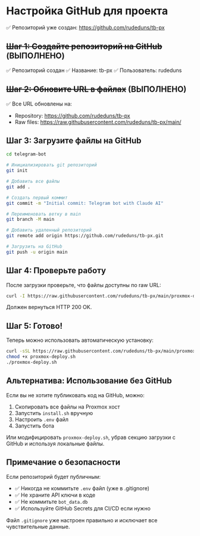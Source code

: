 # Настройка GitHub для проекта

✅ Репозиторий уже создан: https://github.com/rudeduns/tb-px

## ~~Шаг 1: Создайте репозиторий на GitHub~~ (ВЫПОЛНЕНО)

✅ Репозиторий создан
✅ Название: tb-px
✅ Пользователь: rudeduns

## ~~Шаг 2: Обновите URL в файлах~~ (ВЫПОЛНЕНО)

✅ Все URL обновлены на:
- Repository: https://github.com/rudeduns/tb-px
- Raw files: https://raw.githubusercontent.com/rudeduns/tb-px/main/

## Шаг 3: Загрузите файлы на GitHub

```bash
cd telegram-bot

# Инициализировать git репозиторий
git init

# Добавить все файлы
git add .

# Создать первый коммит
git commit -m "Initial commit: Telegram bot with Claude AI"

# Переименовать ветку в main
git branch -M main

# Добавить удаленный репозиторий
git remote add origin https://github.com/rudeduns/tb-px.git

# Загрузить на GitHub
git push -u origin main
```

## Шаг 4: Проверьте работу

После загрузки проверьте, что файлы доступны по raw URL:

```bash
curl -I https://raw.githubusercontent.com/rudeduns/tb-px/main/proxmox-deploy.sh
```

Должен вернуться HTTP 200 OK.

## Шаг 5: Готово!

Теперь можно использовать автоматическую установку:

```bash
curl -sSL https://raw.githubusercontent.com/rudeduns/tb-px/main/proxmox-deploy.sh -o proxmox-deploy.sh
chmod +x proxmox-deploy.sh
./proxmox-deploy.sh
```

## Альтернатива: Использование без GitHub

Если вы не хотите публиковать код на GitHub, можно:

1. Скопировать все файлы на Proxmox хост
2. Запустить `install.sh` вручную
3. Настроить `.env` файл
4. Запустить бота

Или модифицировать `proxmox-deploy.sh`, убрав секцию загрузки с GitHub и используя локальные файлы.

## Примечание о безопасности

Если репозиторий будет публичным:
- ✅ Никогда не коммитьте `.env` файл (уже в .gitignore)
- ✅ Не храните API ключи в коде
- ✅ Не коммитьте `bot_data.db`
- ✅ Используйте GitHub Secrets для CI/CD если нужно

Файл `.gitignore` уже настроен правильно и исключает все чувствительные данные.
